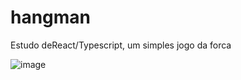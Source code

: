 # hangman
Estudo deReact/Typescript, um simples jogo da forca

![image](https://github.com/IagoAparecido/hangman/assets/100394244/ee6469b1-3757-4f70-93c3-10285e948230)
